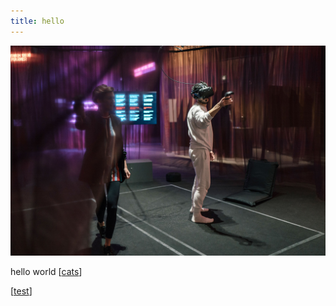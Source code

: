 ```yaml
---
title: hello
---
```


![](../assets/follow.jpg)

hello world [[cats]] 

[[test]]



[//begin]: # "Autogenerated link references for markdown compatibility"
[cats]: cats "A note about cats"
[test]: test "test"
[//end]: # "Autogenerated link references"